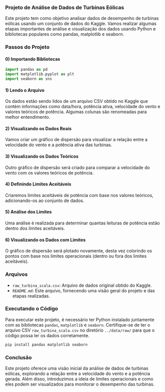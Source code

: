 ### Projeto de Análise de Dados de Turbinas Eólicas

Este projeto tem como objetivo analisar dados de desempenho de turbinas eólicas usando um conjunto de dados do Kaggle. Vamos realizar algumas etapas importantes de análise e visualização dos dados usando Python e bibliotecas populares como pandas, matplotlib e seaborn.

### Passos do Projeto

#### 0) Importando Bibliotecas
```python
import pandas as pd
import matplotlib.pyplot as plt
import seaborn as sns
```

#### 1) Lendo o Arquivo
Os dados estão sendo lidos de um arquivo CSV obtido no Kaggle que contém informações como data/hora, potência ativa, velocidade do vento e valores teóricos de potência. Algumas colunas são renomeadas para melhor entendimento.

#### 2) Visualizando os Dados Reais
Vamos criar um gráfico de dispersão para visualizar a relação entre a velocidade do vento e a potência ativa das turbinas.

#### 3) Visualizando os Dados Teóricos
Outro gráfico de dispersão será criado para comparar a velocidade do vento com os valores teóricos de potência.

#### 4) Definindo Limites Aceitáveis
Criaremos limites aceitáveis de potência com base nos valores teóricos, adicionando-os ao conjunto de dados.

#### 5) Análise dos Limites
Uma análise é realizada para determinar quantas leituras de potência estão dentro dos limites aceitáveis.

#### 6) Visualizando os Dados com Limites
O gráfico de dispersão será plotado novamente, desta vez colorindo os pontos com base nos limites operacionais (dentro ou fora dos limites aceitáveis).

### Arquivos

- `raw_turbina_scala.csv`: Arquivo de dados original obtido do Kaggle.
- `README.md`: Este arquivo, fornecendo uma visão geral do projeto e das etapas realizadas.

### Executando o Código

Para executar este projeto, é necessário ter Python instalado juntamente com as bibliotecas `pandas`, `matplotlib` e `seaborn`. Certifique-se de ter o arquivo CSV `raw_turbina_scala.csv` no diretório `../data/raw/` para que o código possa ler os dados corretamente.

```bash
pip install pandas matplotlib seaborn
```

### Conclusão

Este projeto oferece uma visão inicial da análise de dados de turbinas eólicas, explorando a relação entre a velocidade do vento e a potência gerada. Além disso, introduzimos a ideia de limites operacionais e como eles podem ser visualizados para monitorar o desempenho das turbinas.
